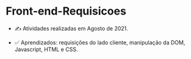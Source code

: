 # Front-end-Requisicoes

- ✍ Atividades realizadas em Agosto de 2021.

- ✅ Aprendizados: requisições do lado cliente, manipulação da DOM, Javascript, HTML e CSS.
